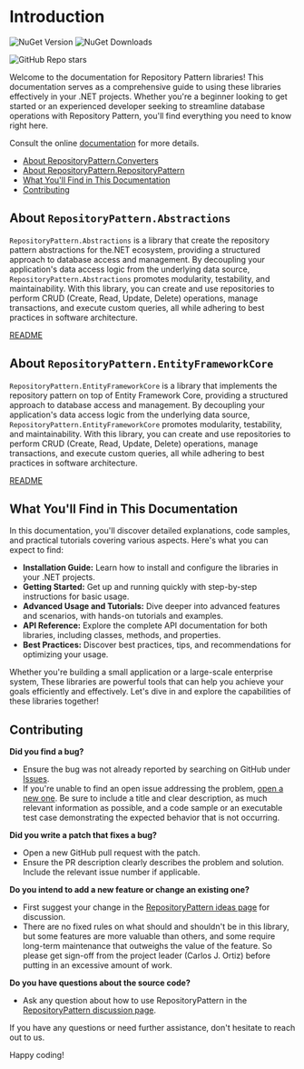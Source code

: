 # Introduction

![NuGet Version](https://img.shields.io/nuget/v/Qrtix.RepositoryPattern.Abstractions?logo=nuget&label=RepositoryPattern.Abstractions)
![NuGet Downloads](https://img.shields.io/nuget/dt/Qrtix.RepositoryPattern.Abstractions?style=flat&logo=nuget&label=RepositoryPattern.Abstractions)

![GitHub Repo stars](https://img.shields.io/github/stars/Q-rtix/RepositoryPattern?style=flat&logo=github&label=RepositoryPattern.Abstractions)

Welcome to the documentation for Repository Pattern libraries! This documentation serves as a comprehensive guide to
using these
libraries effectively in your .NET projects. Whether you're a beginner looking to get started or
an experienced developer seeking to streamline database operations with Repository Pattern, you'll find everything
you need to know right here.

Consult the online [documentation](https://q-rtix.github.io/RepositoryPattern/) for more details.

- [About RepositoryPattern.Converters](#about-repositorypatternabstractions)
- [About RepositoryPattern.RepositoryPattern](#about-RepositoryPatternrepositorypattern)
- [What You'll Find in This Documentation](#what-youll-find-in-this-documentation)
- [Contributing](#contributing)

## About `RepositoryPattern.Abstractions`

`RepositoryPattern.Abstractions` is a library that create the repository pattern abstractions for the.NET ecosystem,
providing a structured approach to database access and management. By decoupling your application's data access logic
from the underlying data source, `RepositoryPattern.Abstractions` promotes modularity, testability, and maintainability.
With
this library, you can create and use repositories to perform CRUD (Create, Read, Update, Delete) operations, manage
transactions, and execute custom queries, all while adhering to best practices in software architecture.

[README](src/RepositoryPattern.Abstractions/README.md)

## About `RepositoryPattern.EntityFrameworkCore`

`RepositoryPattern.EntityFrameworkCore` is a library that implements the repository pattern on top of Entity Framework Core,
providing a structured approach to database access and management. By decoupling your application's data access logic
from the underlying data source, `RepositoryPattern.EntityFrameworkCore` promotes modularity, testability, and maintainability. With
this library, you can create and use repositories to perform CRUD (Create, Read, Update, Delete) operations, manage
transactions, and execute custom queries, all while adhering to best practices in software architecture.

[README](src/RepositoryPattern.EntityFrameworkCore/README.md)

## What You'll Find in This Documentation

In this documentation, you'll discover detailed explanations, code samples, and practical tutorials covering various
aspects. Here's what you can expect to find:

- **Installation Guide:** Learn how to install and configure the libraries in your .NET projects.
- **Getting Started:** Get up and running quickly with step-by-step instructions for basic usage.
- **Advanced Usage and Tutorials:** Dive deeper into advanced features and scenarios, with hands-on tutorials and
  examples.
- **API Reference:** Explore the complete API documentation for both libraries, including classes, methods, and
  properties.
- **Best Practices:** Discover best practices, tips, and recommendations for optimizing your usage.

Whether you're building a small application or a large-scale enterprise system, These libraries are powerful tools that
can help you achieve your goals efficiently and effectively. Let's dive
in and explore the capabilities of these libraries together!

## Contributing

**Did you find a bug?**

- Ensure the bug was not already reported by searching on GitHub
  under [Issues](https://github.com/Q-rtix/RepositoryPattern/issues).
- If you're unable to find an open issue addressing the
  problem, [open a new one](https://github.com/Q-rtix/RepositoryPattern/issues/new). Be sure to include a title and
  clear
  description, as much relevant information as possible, and a code sample or an executable test case demonstrating the
  expected behavior that is not occurring.

**Did you write a patch that fixes a bug?**

- Open a new GitHub pull request with the patch.
- Ensure the PR description clearly describes the problem and solution. Include the relevant issue number if applicable.

**Do you intend to add a new feature or change an existing one?**

- First suggest your change in
  the [RepositoryPattern ideas page](https://github.com/Q-rtix/RepositoryPattern/discussions/categories/ideas)
  for discussion.
- There are no fixed rules on what should and shouldn't be in this library, but some features are more valuable than
  others, and some require long-term maintenance that outweighs the value of the feature. So please get sign-off from
  the
  project leader (Carlos J. Ortiz) before putting in an excessive amount of work.

**Do you have questions about the source code?**

- Ask any question about how to use RepositoryPattern in
  the [RepositoryPattern discussion page](https://github.com/Q-rtix/RepositoryPattern/discussions/new?category=q-a).

If you have any questions or need further assistance, don't hesitate to reach out to us.

Happy coding!